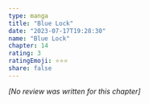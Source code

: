 ```yaml
---
type: manga
title: "Blue Lock"
date: "2023-07-17T19:28:30"
name: "Blue Lock"
chapter: 14
rating: 3
ratingEmoji: ⭐️⭐️⭐️
share: false
---
```


*[No review was written for this chapter]*
